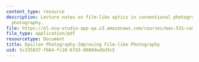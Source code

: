 ```yaml
---
content_type: resource
description: Lecture notes on film-like optics in conventional photography and epsilon
  photography.
file: https://ol-ocw-studio-app-qa.s3.amazonaws.com/courses/mas-531-computational-camera-and-photography-fall-2009/5c335837f664fc1067d3880ddedbd3c5_MITMAS_531F09_lec03_notes.pdf
file_type: application/pdf
resourcetype: Document
title: Epsilon Photography-Improving Film-like Photography
uid: 5c335837-f664-fc10-67d3-880ddedbd3c5
---
```

